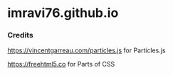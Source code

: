 # imravi76.github.io

### Credits
https://vincentgarreau.com/particles.js for Particles.js

https://freehtml5.co for Parts of CSS
